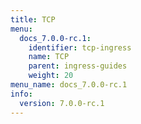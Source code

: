 ```yaml
---
title: TCP
menu:
  docs_7.0.0-rc.1:
    identifier: tcp-ingress
    name: TCP
    parent: ingress-guides
    weight: 20
menu_name: docs_7.0.0-rc.1
info:
  version: 7.0.0-rc.1
---
```


